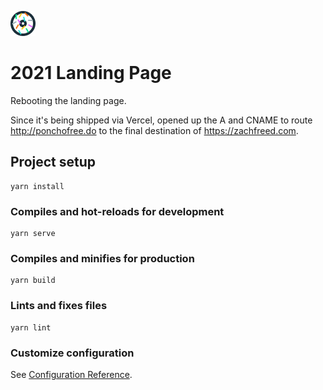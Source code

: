 ![The new donut logo...because it's tasty](https://raw.githubusercontent.com/ponchofreedo/personal-landing/master/das_donut.png)

# 2021 Landing Page
Rebooting the landing page.

Since it's being shipped via Vercel, opened up the A and CNAME to route http://ponchofree.do to the final destination of https://zachfreed.com.

## Project setup
```
yarn install
```

### Compiles and hot-reloads for development
```
yarn serve
```

### Compiles and minifies for production
```
yarn build
```

### Lints and fixes files
```
yarn lint
```

### Customize configuration
See [Configuration Reference](https://cli.vuejs.org/config/).

